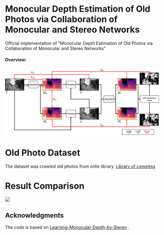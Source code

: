 # Monocular Depth Estimation of Old Photos via Collaboration of Monocular and Stereo Networks

Official implementation of "Monocular Depth Estimation of Old Photos via Collaboration of Monocular and Stereo Networks"

####  Overview:
<p align="center">
<img src="https://github.com/rmawngh/Old-Photo-3D/blob/main/image/FrameWork.png" width="800"/>
</p>

# Old Photo Dataset

The dataset was crawled old photos from onlie library.
[Library of congress](https://www.loc.gov/pictures/)



# Result Comparison

<img src="https://github.com/rmawngh/Old-Photo-3D/blob/main/Paper/Result_Comparison.png">


## Acknowledgments
The code is based on [Learning-Monocular-Depth-by-Stereo](https://github.com/xy-guo/Learning-Monocular-Depth-by-Stereo) .
